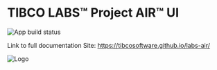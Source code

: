 # TIBCO LABS™ Project AIR™ UI

![App build status](https://github.com/TIBCOSoftware/labs-air-ui/workflows/Project%20Air%20UI/badge.svg)

Link to full documentation Site: https://tibcosoftware.github.io/labs-air/

![Logo](https://tibcosoftware.github.io/TIBCO-LABS/about/tibcolabs-brand.png "Labs Logo")
